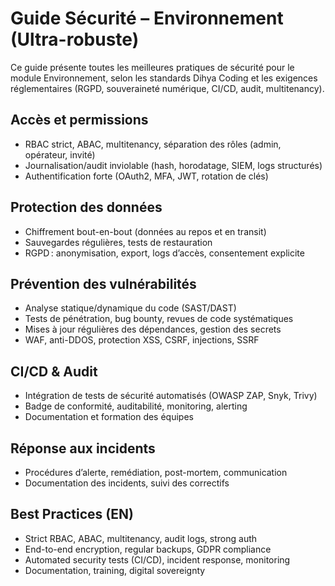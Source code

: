 # Guide Sécurité – Environnement (Ultra-robuste)

Ce guide présente toutes les meilleures pratiques de sécurité pour le module Environnement, selon les standards Dihya Coding et les exigences réglementaires (RGPD, souveraineté numérique, CI/CD, audit, multitenancy).

## Accès et permissions
- RBAC strict, ABAC, multitenancy, séparation des rôles (admin, opérateur, invité)
- Journalisation/audit inviolable (hash, horodatage, SIEM, logs structurés)
- Authentification forte (OAuth2, MFA, JWT, rotation de clés)

## Protection des données
- Chiffrement bout-en-bout (données au repos et en transit)
- Sauvegardes régulières, tests de restauration
- RGPD : anonymisation, export, logs d’accès, consentement explicite

## Prévention des vulnérabilités
- Analyse statique/dynamique du code (SAST/DAST)
- Tests de pénétration, bug bounty, revues de code systématiques
- Mises à jour régulières des dépendances, gestion des secrets
- WAF, anti-DDOS, protection XSS, CSRF, injections, SSRF

## CI/CD & Audit
- Intégration de tests de sécurité automatisés (OWASP ZAP, Snyk, Trivy)
- Badge de conformité, auditabilité, monitoring, alerting
- Documentation et formation des équipes

## Réponse aux incidents
- Procédures d’alerte, remédiation, post-mortem, communication
- Documentation des incidents, suivi des correctifs

## Best Practices (EN)
- Strict RBAC, ABAC, multitenancy, audit logs, strong auth
- End-to-end encryption, regular backups, GDPR compliance
- Automated security tests (CI/CD), incident response, monitoring
- Documentation, training, digital sovereignty
